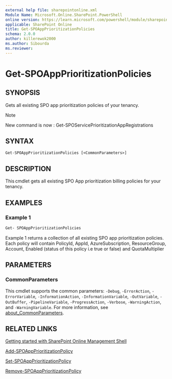 ```yaml
---
external help file: sharepointonline.xml
Module Name: Microsoft.Online.SharePoint.PowerShell
online version: https://learn.microsoft.com/powershell/module/sharepoint-online/Get-SPOAppPrioritizationPolicies
applicable: SharePoint Online
title: Get-SPOAppPrioritizationPolicies
schema: 2.0.0
author: killerewok2000
ms.author: Sibourda
ms.reviewer:
---
```


# Get-SPOAppPrioritizationPolicies

## SYNOPSIS

Gets all existing SPO app prioritization policies of your tenancy. 
> [!NOTE]
> New command is now : Get-SPOServicePrioritizationAppRegistrations
## SYNTAX

```
Get-SPOAppPrioritizationPolicies [<CommonParameters>]
```


## DESCRIPTION

This cmdlet gets all existing SPO App prioritization billing policies for your tenancy.

## EXAMPLES

### Example 1

```powershell
Get- SPOAppPrioritizationPolicies 
```

Example 1 returns a collection of all existing SPO app prioritization policies. Each policy will contain PolicyId, AppId, AzureSubscription, ResourceGroup, Account, Enabled (status of this policy i.e true or false) and QuotaMultiplier 


## PARAMETERS

### CommonParameters

This cmdlet supports the common parameters: `-Debug`, `-ErrorAction`, `-ErrorVariable`, `-InformationAction`, `-InformationVariable`, `-OutVariable`, `-OutBuffer`, `-PipelineVariable`, `-ProgressAction`, `-Verbose`, `-WarningAction`, and `-WarningVariable`. For more information, see [about_CommonParameters](/powershell/module/microsoft.powershell.core/about/about_commonparameters).

## RELATED LINKS

[Getting started with SharePoint Online Management Shell](/powershell/sharepoint/sharepoint-online/connect-sharepoint-online)

[Add-SPOAppPrioritizationPolicy](./Add-SPOAppPrioritizationPolicy.md)

[Set-SPOAppPrioritizationPolicy](./Set-SPOAppPrioritizationPolicy.md)

[Remove-SPOAppPrioritizationPolicy](./Remove-SPOAppPrioritizationPolicy.md)